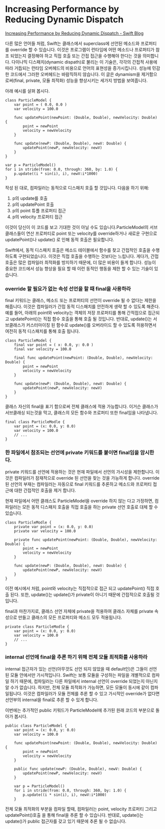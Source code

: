 # Increasing Performance by Reducing Dynamic Dispatch

[Increasing Performance by Reducing Dynamic Dispatch - Swift Blog](https://developer.apple.com/swift/blog/?id=27)

다른 많은 언어들 처럼, Swift는 클래스에서 superclass에 선언된 메소드와 프로퍼티를 override 할 수 있습니다. 이것은 프로그램이 런타임에 어떤 메소드나 프로퍼티가 참조 되었는지 결정해야 하고 직접 호출 또는 간접 접근을 수행해야 한다는 것을 의미합니다. 다이나믹 디스패치(dynamic dispath)로 불리는 이 기술은, 각각의 간접적 사용에 따라 거듭되는 런타임 오버헤드의 비용으로 언어의 표현성을 증가시킵니다. 성능에 민감한 코드에서 그러한 오버헤드는 바람직하지 않습니다. 이 글은 dynamism을 제거함으로써(final, private, 모듈 최적화) 성능을 향상시키는 세가지 방법을 보여줍니다. 

아래 예시를 살펴 봅시다.

    class ParticleModel {
    	var point = ( 0.0, 0.0 )
    	var velocity = 100.0
    
    	func updatePoint(newPoint: (Double, Double), newVelocity: Double) {
    		point = newPoint
    		velocity = newVelocity
    	}
    
    	func update(newP: (Double, Double), newV: Double) {
    		updatePoint(newP, newVelocity: newV)
    	}
    }
    
    var p = ParticleModel()
    for i in stride(from: 0.0, through: 360, by: 1.0) {
    	p.update((i * sin(i), i), newV:i*1000)
    }

작성 된 대로, 컴파일러는 동적으로 디스패치 호출 할 것입니다. 다음을 하기 위해:

1. p의 update를 호출
2. p의 updatePoint 호출
3. p의 point 튜플 프로퍼티 접근
4. p의 velocity 프로퍼티 접근

이것이 당신이 이 코드를 보고 기대한 것이 아닐 수도 있습니다.ParticleModel의 서브클래스들이 연산 프로퍼티로 point 또는 velocity를 override하거나 새로운 구현으로 updatePoint()나 update() 로 인해 동적 호출은  필요합니다.

Swift에서, 동적 디스패치 호출은 메소드 테이블에서 함수를 찾고 간접적인 호출을 수행하도록 구현되었습니다. 이것은 직접 호출을 수행하는 것보다는 느립니다. 게다가, 간접 호출은 많은 컴파일러 최적화를 방지하기 때문에, 더 많은 비용이 들게 합니다. 성능이 중요한 코드에서 성능 향상을 필요 할 때 이런 동적인 행동을 제한 할 수 있는 기술이 있습니다. 

### override 할 필요가 없는 속성 선언을 할 때 final을 사용하라

final 키워드는 클래스, 메소드 또는 프로퍼티의 선언이 override 될 수 없다는 제한을 해줍니다. 이것은 컴파일러가 간접 동적 디스패치를 안전하게 생략 할 수 있도록 해준다. 예를 들어, 아래의 point와 velocity는 객체의 저장 프로퍼티를 통해 간적접으로 접근되고 updatePoint()는 직접 함수 호출을 통해 호출 될 것입니다. 반대로, update()는 서브클래스가 커스터마이징 된 함수로 update()를 오버라이드 할 수 있도록 허용하면서 여전히 동적 디스패치를 통해 호출 됩니다.

    class ParticleModel {
    	final var point = ( x: 0.0, y: 0.0 )
    	final var velocity = 100.0
    
    	final func updatePoint(newPoint: (Double, Double), newVelocity: Double) {
    		point = newPoint
    		velocity = newVelocity
    	}
    
    	func update(newP: (Double, Double), newV: Double) {
    		updatePoint(newP, newVelocity: newV)
    	}
    }

클래스 자신의 final을 표기 함으로써 전체 클래스에 적용 가능합니다. 이거슨 클래스가 서브클래싱 되는것을 막고, 클래스의 모든 함수와 프로퍼티 또한 final임을 나타냅니다.

    final class ParticleModle {
    	var point = (x: 0.0, y: 0.0)
    	var velocity = 100.0
    	// ...
    }


### 한 파일에서 참조되는 선언에 private 키워드를 붙이면 final임을 암시한다.

private 키워드를 선언에 적용하는 것은 현재 파일에서 선언의 가시성을 제한합니다. 이것은 컴파일러가 잠재적으로 override 된 선언을 찾는 것을 가능하게 합니다. override 된 선언의 부재는 컴파일러는 자동으로 final 키워드를 추론하고 메소드와 프로퍼티 접근에 대한 간접적인 호출을 제거 합니다. 

현재 파일에서 어떤 클래스도 ParticleModel을 override 하지 않는 다고 가정하면, 컴파일러는 모든 동적 디스패치 호출을  직접 호출을 하는 private 선언 호출로 대체 할 수 있습니다.

    class ParticleModle {
    	private var point = (x: 0.0, y: 0.0)
    	private var velocity = 100.0
    
    	private func updatePoint(newPoint: (Double, Double), newVelocity: Double) {
    		point = newPoint
    		velocity = newVelocity
    	}
    	
    	func update(newP: (Double, Double), newV: Double) {
    		updatePoint(newP, newVelocity: newV)
    	}
    }

이전 예시에서 처럼, point와 velocity는 직접적으로 접근 되고 updatePoint() 직접 호출 된다. 또한, update()는 update()가 private이 아니기 때문에 간접적으로 호출될 것입니다.

final과 마찬가지로, 클래스 선언 자체에 private을 적용하여 클래스 자체를 private 속성으로 만들고 클래스의 모든 프로퍼티와 메소드 모두 적용됩니다.

    private class ParticleModle {
    	var point = (x: 0.0, y: 0.0)
    	var velocity = 100.0
    	// ...
    }

### internal 선언에 final을 추론 하기 위해 전체 모듈 최적화를 사용하라

internal 접근자가 있는 선언(아무것도 선언 되지 않았을 때 default인)은 그들이 선언 된 모듈 안에서만 가시적입니다. Swift는 보통 모듈을 구성하는 파일을 개별적으로 컴파일 하기 때문에, 컴파일러는 다른 파일에서 internal 선언이 override 되었는지 아닌지 알 수가 없습니다. 하지만, 전체 모듈 최적화가 가능하면, 모든 모듈이 동시에 같이 컴파일됩니다. 이것은 컴파일러가 모듈 전체를 추론 할 수 있고 가시적인 override가 없다면 선언부의 internal을 final로 추론 할 수 있게 합니다.

이번에는 추가적인 public 키워드가 ParticleModel에 추가된 원래 코드의 부분으로 돌아가 봅시다.

    public class ParticleModel {
    	var point = (x: 0.0, y: 0.0)
    	var velocity = 100.0
    	
    	func updatePoint(newPoint: (Double, Double), newVelocity: Double) {
    		point = newPoint
    		velocity = newVelocity
    	}
    	
    	public func update(newP: (Double, Double), newV: Double) {
    		updatePoint(newP, newVelocity: newV)
    	}
    	
    	var p = ParticleModel()
    	for i in stride(from: 0.0, through: 360, by: 1.0) {
    		p.update((i * sin(i), i), newV:i*1000)
    	}

전체 모듈 최적화의 부분을 컴파일 할때, 컴파일러는 point, velocity 프로퍼티 그리고 updatePoint()호출 을 통해 final을 추론 할 수 있습니다. 반대로, update()는 update()가 public 접근자를 갖고 있기 때문에 추론 될 수 없습니다.


